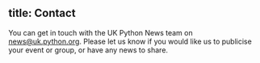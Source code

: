 title: Contact
---
You can get in touch with the UK Python News team on news@uk.python.org.
Please let us know if you would like us to publicise your event or group, or
have any news to share.

